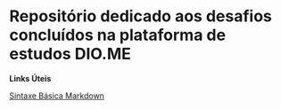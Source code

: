 # Repositório dedicado aos desafios concluídos na plataforma de estudos DIO.ME

**Links Úteis**

[Sintaxe Básica Markdown](https://www.markdownguide.org/)
